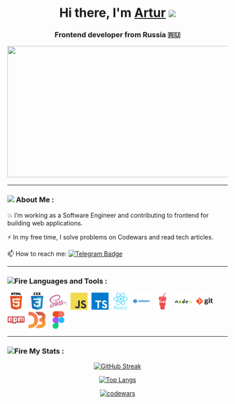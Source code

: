 <h1 align="center">Hi there, I'm <a href="https://arturvetrov.github.io/Portfolio_React_Artur/" target="_blank">Artur</a> 
<img src="https://github.com/blackcater/blackcater/raw/main/images/Hi.gif" height="32"/></h1>
<h3 align="center">Frontend developer from Russia 🇷🇺</h3>

<div align="center">
  <img src="https://media.giphy.com/media/dWesBcTLavkZuG35MI/giphy.gif" width="600" height="300"/>
</div>

---

### <img src="https://media.giphy.com/media/WUlplcMpOCEmTGBtBW/giphy.gif" width="40"> About Me :

  :boom: I’m working as a Software Engineer and contributing to frontend for building web applications.

  :zap: In my free time, I solve problems on Codewars and read tech articles.

  :mailbox: How to reach me: [![Telegram Badge](https://img.shields.io/badge/artur_Vetrov-2CA5E0?style=for-the-badge&logo=telegram&logoColor=white)](https://t.me/arturVetrov)

---

### <img src="https://img.icons8.com/?size=2x&id=XwzkraQQ32YR&format=gif" width="30px" alt="Fire"> Languages and Tools :
<div>
<img src="https://raw.githubusercontent.com/devicons/devicon/1119b9f84c0290e0f0b38982099a2bd027a48bf1/icons/html5/html5-original-wordmark.svg" title="HTML" alt="HTML" width="40" height="40"/>&nbsp;
<img src="https://raw.githubusercontent.com/devicons/devicon/1119b9f84c0290e0f0b38982099a2bd027a48bf1/icons/css3/css3-original-wordmark.svg" title="CSS" alt="CSS" width="40" height="40"/>&nbsp;
<img src="https://raw.githubusercontent.com/devicons/devicon/1119b9f84c0290e0f0b38982099a2bd027a48bf1/icons/sass/sass-original.svg" title="SASS" alt="SASS" width="40" height="40"/>&nbsp;
<img src="https://raw.githubusercontent.com/devicons/devicon/1119b9f84c0290e0f0b38982099a2bd027a48bf1/icons/javascript/javascript-original.svg" title="JS" alt="JS" width="40" height="40"/>&nbsp;
<img src="https://raw.githubusercontent.com/devicons/devicon/1119b9f84c0290e0f0b38982099a2bd027a48bf1/icons/typescript/typescript-original.svg" title="TS" alt="TS" width="40" height="40"/>&nbsp;
<img src="https://raw.githubusercontent.com/devicons/devicon/1119b9f84c0290e0f0b38982099a2bd027a48bf1/icons/react/react-original-wordmark.svg" title="React" alt="React" width="40" height="40"/>&nbsp;
<img src="https://raw.githubusercontent.com/devicons/devicon/1119b9f84c0290e0f0b38982099a2bd027a48bf1/icons/webpack/webpack-plain-wordmark.svg" title="React" alt="React" width="40" height="40"/>&nbsp;
<img src="https://raw.githubusercontent.com/devicons/devicon/1119b9f84c0290e0f0b38982099a2bd027a48bf1/icons/gulp/gulp-plain.svg" title="Webpack" alt="Webpack" width="40" height="40"/>&nbsp;
<img src="https://raw.githubusercontent.com/devicons/devicon/1119b9f84c0290e0f0b38982099a2bd027a48bf1/icons/nodejs/nodejs-original-wordmark.svg" title="NodeJS" alt="NodeJS" width="40" height="40"/>&nbsp;
<img src="https://raw.githubusercontent.com/devicons/devicon/1119b9f84c0290e0f0b38982099a2bd027a48bf1/icons/git/git-original-wordmark.svg" title="Git" alt="Git" width="40" height="40"/>&nbsp;
<img src="https://raw.githubusercontent.com/devicons/devicon/1119b9f84c0290e0f0b38982099a2bd027a48bf1/icons/npm/npm-original-wordmark.svg" title="npm" alt="npm" width="40" height="40"/>&nbsp;
<img src="https://raw.githubusercontent.com/devicons/devicon/1119b9f84c0290e0f0b38982099a2bd027a48bf1/icons/d3js/d3js-original.svg" title="D3.js" alt="D3.js" width="40" height="40"/>&nbsp;
<img src="https://raw.githubusercontent.com/devicons/devicon/1119b9f84c0290e0f0b38982099a2bd027a48bf1/icons/figma/figma-original.svg" title="Figma" alt="Figma" width="40" height="40"/>&nbsp;
<!-- https://github.com/devicons/devicon/tree/master/icons -->
</div>

---

### <img src="https://emoji.discadia.com/emojis/4d1fd379-c331-46ba-a083-49af10fc9bb5.gif" width="40px" alt="Fire"> My Stats :

<div align="center">

[![GitHub Streak](https://streak-stats.demolab.com?user=ArturVetrov&theme=tokyonight&date_format=j%20M%5B%20Y%5D&card_width=500)](https://git.io/streak-stats)
</br>

[![Top Langs](https://github-readme-stats.vercel.app/api/top-langs/?username=ArturVetrov&layout=compact&theme=vision-friendly-dark)](https://github.com/anuraghazra/github-readme-stats)
</br>

[![codewars](https://www.codewars.com/users/Artur_Vetrov/badges/large)](https://www.codewars.com/users/Artur_Vetrov)
</div>
